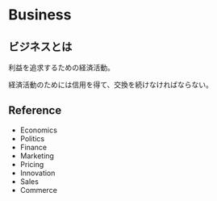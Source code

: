 # Business

## ビジネスとは

利益を追求するための経済活動。

経済活動のためには信用を得て、交換を続けなければならない。

## Reference

- Economics
- Politics
- Finance
- Marketing
- Pricing
- Innovation
- Sales
- Commerce
